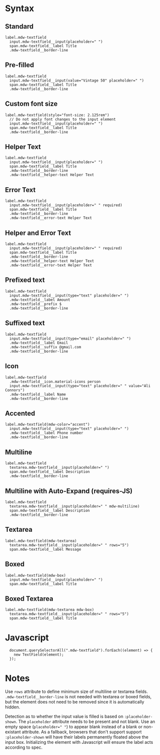 # Syntax


## Standard
```
label.mdw-textfield
  input.mdw-textfield__input(placeholder=" ")
  span.mdw-textfield__label Title
  .mdw-textfield__border-line
```

## Pre-filled
```
label.mdw-textfield
  input.mdw-textfield__input(value="Vintage 50" placeholder=" ")
  span.mdw-textfield__label Title
  .mdw-textfield__border-line
```

## Custom font size
```
label.mdw-textfield(style="font-size: 2.125rem")
  // Do not apply font changes to the input element
  input.mdw-textfield__input(placeholder=" ")
  span.mdw-textfield__label Title
  .mdw-textfield__border-line
```

## Helper Text
```
label.mdw-textfield
  input.mdw-textfield__input(placeholder=" ")
  span.mdw-textfield__label Title
  .mdw-textfield__border-line
  .mdw-textfield__helper-text Helper Text
```

## Error Text
```
label.mdw-textfield
  input.mdw-textfield__input(placeholder=" " required)
  span.mdw-textfield__label Title
  .mdw-textfield__border-line
  .mdw-textfield__error-text Helper Text
```

## Helper and Error Text
```
label.mdw-textfield
  input.mdw-textfield__input(placeholder=" " required)
  span.mdw-textfield__label Title
  .mdw-textfield__border-line
  .mdw-textfield__helper-text Helper Text
  .mdw-textfield__error-text Helper Text
```

## Prefixed text
```
label.mdw-textfield
  input.mdw-textfield__input(type="text" placeholder=" ")
  .mdw-textfield__label Amount
  .mdw-textfield__prefix $
  .mdw-textfield__border-line
```

## Suffixed text
```
label.mdw-textfield
  input.mdw-textfield__input(type="email" placeholder=" ")
  .mdw-textfield__label Email
  .mdw-textfield__suffix @gmail.com
  .mdw-textfield__border-line
```

## Icon
```
label.mdw-textfield
  .mdw-textfield__icon.material-icons person
  input.mdw-textfield__input(type="text" placeholder=" " value="Ali Connors")
  .mdw-textfield__label Name
  .mdw-textfield__border-line
```

## Accented
```
label.mdw-textfield(mdw-color="accent")
  input.mdw-textfield__input(type="text" placeholder=" ")
  .mdw-textfield__label Phone number
  .mdw-textfield__border-line
```

## Multiline

```
label.mdw-textfield
  textarea.mdw-textfield__input(placeholder=" ")
  span.mdw-textfield__label Description
  .mdw-textfield__border-line
```

## Multiline with Auto-Expand (requires-JS)

```
label.mdw-textfield
  textarea.mdw-textfield__input(placeholder=" " mdw-multiline)
  span.mdw-textfield__label Description
  .mdw-textfield__border-line
```

## Textarea

```
label.mdw-textfield(mdw-textarea)
  textarea.mdw-textfield__input(placeholder=" " rows="5")
  span.mdw-textfield__label Message
```

## Boxed
```
label.mdw-textfield(mdw-box)
  input.mdw-textfield__input(placeholder=" ")
  span.mdw-textfield__label Title
```

## Boxed Textarea
```
label.mdw-textfield(mdw-textarea mdw-box)
  textarea.mdw-textfield__input(placeholder=" " rows="5")
  span.mdw-textfield__label Title
```

# Javascript

```
  document.querySelectorAll(".mdw-textfield").forEach((element) => {
    new TextField(element);
  });
```

# Notes

Use `rows` attribute to define minimum size of multiline or textarea fields. `.mdw-textfield__border-line` is not needed with textarea or boxed fields, but the element does not need to be removed since it is automatically hidden.

Detection as to whether the input value is filled is based on `:placeholder-shown`. The `placeholder` attribute needs to be present and not blank. Use an empty space (`placeholder=" "`) to appear blank instead of a blank or non-existant attribute. As a fallback, browsers that don't support support `:placeholder-shown` will have their labels permanently floated above the input box. Initializing the element with Javascript will ensure the label acts according to spec.